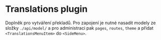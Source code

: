 # Translations plugin

Doplněk pro vytváření překladů. Pro zapojení je nutné nasadit modely ze složky `./api/model/` a pro administraci pak `pages`, `routes`, `theme` a přidat `<TranslationsMenuItem>` do `<SideMenu>`.
